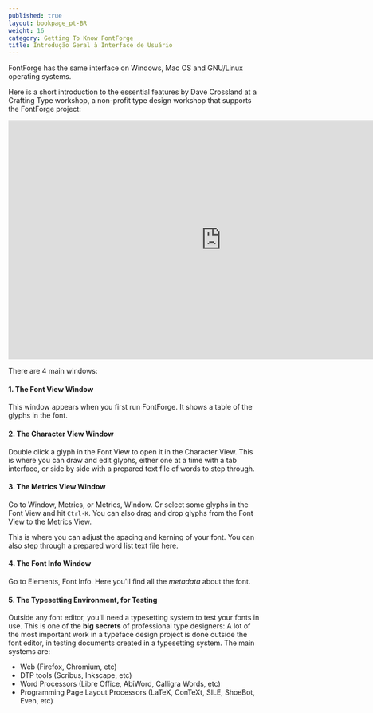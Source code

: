 ```yaml
---
published: true
layout: bookpage_pt-BR
weight: 16
category: Getting To Know FontForge
title: Introdução Geral à Interface de Usuário
---
```


FontForge has the same interface on Windows, Mac OS and GNU/Linux operating systems.

Here is a short introduction to the essential features by Dave Crossland at a Crafting Type workshop, a non-profit type design workshop that supports the FontForge project:

<iframe width="853" height="480" src="https://www.youtube-nocookie.com/embed/_EhwHL1aloI?rel=0&amp;showinfo=0&t=1m55s" frameborder="0" allowfullscreen></iframe>

There are 4 main windows:

#### 1. The Font View Window

This window appears when you first run FontForge.
It shows a table of the glyphs in the font.

#### 2. The Character View Window

Double click a glyph in the Font View to open it in the Character View.
This is where you can draw and edit glyphs, either one at a time with a tab interface, or side by side with a prepared text file of words to step through.

#### 3. The Metrics View Window

Go to Window, Metrics, or Metrics, Window.
Or select some glyphs in the Font View and hit `Ctrl-K`.
You can also drag and drop glyphs from the Font View to the Metrics View.

This is where you can adjust the spacing and kerning of your font.
You can also step through a prepared word list text file here.

#### 4. The Font Info Window

Go to Elements, Font Info.
Here you'll find all the _metadata_ about the font.

#### 5. The Typesetting Environment, for Testing

Outside any font editor, you'll need a typesetting system to test your fonts in use.
This is one of the **big secrets** of professional type designers:
A lot of the most important work in a typeface design project is done outside the font editor, in testing documents created in a typesetting system.
The main systems are:

* Web (Firefox, Chromium, etc)
* DTP tools (Scribus, Inkscape, etc)
* Word Processors (Libre Office, AbiWord, Calligra Words, etc)
* Programming Page Layout Processors (LaTeX, ConTeXt, SILE, ShoeBot, Even, etc)
